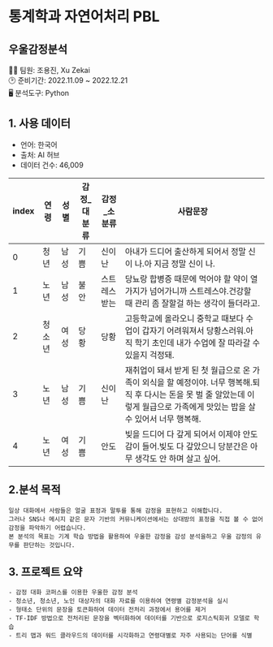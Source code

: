 # 통계학과 자연어처리 PBL
## 우울감정분석

👨‍💻 팀원: 조용진, Xu Zekai <br>
🕑 준비기간: 2022.11.09 ~ 2022.12.21<br>
🖥 분석도구: Python

## 1. 사용 데이터
- 언어: 한국어
- 출처: AI 허브
- 데이터 건수: 46,009

|index|연령|성별|감정\_대분류|감정\_소분류|사람문장|
|---|---|---|---|---|---|
|0|청년|남성|기쁨|신이 난|아내가 드디어 출산하게 되어서 정말 신이 나\.아 지금 정말 신이 나\.|
|1|노년|남성|불안|스트레스 받는|당뇨랑 합병증 때문에 먹어야 할 약이 열 가지가 넘어가니까 스트레스야\.건강할 때 관리 좀 잘할걸 하는 생각이 들더라고\.|
|2|청소년|여성|당황|당황|고등학교에 올라오니 중학교 때보다 수업이 갑자기 어려워져서 당황스러워\.아직 학기 초인데 내가 수업에 잘 따라갈 수 있을지 걱정돼\.|
|3|노년|남성|기쁨|신이 난|재취업이 돼서 받게 된 첫 월급으로 온 가족이 외식을 할 예정이야\. 너무 행복해\.퇴직 후 다시는 돈을 못 벌 줄 알았는데 이렇게 월급으로 가족에게 맛있는 밥을 살 수 있어서 너무 행복해\.|
|4|노년|여성|기쁨|안도|빚을 드디어 다 갚게 되어서 이제야 안도감이 들어\.빚도 다 갚았으니 당분간은 아무 생각도 안 하며 살고 싶어\.|
## 2.분석 목적
```
일상 대화에서 사람들은 얼굴 표정과 말투를 통해 감정을 표현하고 이해합니다.
그러나 SNS나 메시지 같은 문자 기반의 커뮤니케이션에서는 상대방의 표정을 직접 볼 수 없어 감정을 파악하기 어렵습니다.
본 분석의 목표는 기계 학습 방법을 활용하여 우울한 감정을 감성 분석을하고 우울 감정의 유무를 판단하는 것입니다.
```
## 3. 프로젝트 요약
```
- 감정 대화 코퍼스를 이용한 우울한 감정 분석
- 청소년, 청소년, 노인 대상자의 대화 자료를 이용하여 연령별 감정분석을 실시
- 형태소 단위의 문장을 토큰화하여 데이터 전처리 과정에서 용어를 제거
- TF-IDF 방법으로 전처리된 문장을 벡터화하여 데이터를 기반으로 로지스틱회귀 모델로 학습
- 트리 맵과 워드 클라우드의 데이터를 시각화하고 연령대별로 자주 사용되는 단어를 식별
```
